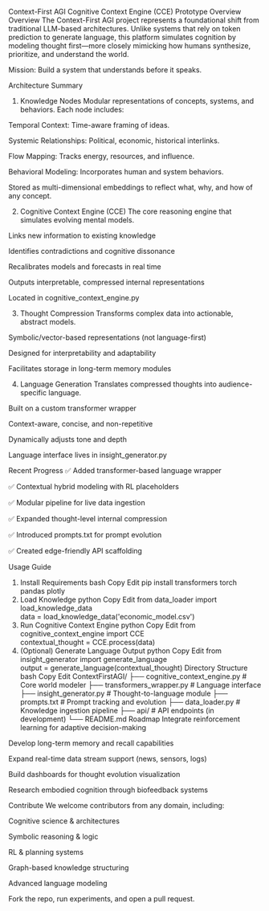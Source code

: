 Context-First AGI
Cognitive Context Engine (CCE) Prototype Overview
Overview
The Context-First AGI project represents a foundational shift from traditional LLM-based architectures. Unlike systems that rely on token prediction to generate language, this platform simulates cognition by modeling thought first—more closely mimicking how humans synthesize, prioritize, and understand the world.

Mission: Build a system that understands before it speaks.

Architecture Summary
1. Knowledge Nodes
Modular representations of concepts, systems, and behaviors. Each node includes:

Temporal Context: Time-aware framing of ideas.

Systemic Relationships: Political, economic, historical interlinks.

Flow Mapping: Tracks energy, resources, and influence.

Behavioral Modeling: Incorporates human and system behaviors.

Stored as multi-dimensional embeddings to reflect what, why, and how of any concept.

2. Cognitive Context Engine (CCE)
The core reasoning engine that simulates evolving mental models.

Links new information to existing knowledge

Identifies contradictions and cognitive dissonance

Recalibrates models and forecasts in real time

Outputs interpretable, compressed internal representations

Located in cognitive_context_engine.py

3. Thought Compression
Transforms complex data into actionable, abstract models.

Symbolic/vector-based representations (not language-first)

Designed for interpretability and adaptability

Facilitates storage in long-term memory modules

4. Language Generation
Translates compressed thoughts into audience-specific language.

Built on a custom transformer wrapper

Context-aware, concise, and non-repetitive

Dynamically adjusts tone and depth

Language interface lives in insight_generator.py

Recent Progress
✅ Added transformer-based language wrapper

✅ Contextual hybrid modeling with RL placeholders

✅ Modular pipeline for live data ingestion

✅ Expanded thought-level internal compression

✅ Introduced prompts.txt for prompt evolution

✅ Created edge-friendly API scaffolding

Usage Guide
1. Install Requirements
bash
Copy
Edit
pip install transformers torch pandas plotly
2. Load Knowledge
python
Copy
Edit
from data_loader import load_knowledge_data  
data = load_knowledge_data('economic_model.csv')
3. Run Cognitive Context Engine
python
Copy
Edit
from cognitive_context_engine import CCE  
contextual_thought = CCE.process(data)
4. (Optional) Generate Language Output
python
Copy
Edit
from insight_generator import generate_language  
output = generate_language(contextual_thought)
Directory Structure
bash
Copy
Edit
ContextFirstAGI/
├── cognitive_context_engine.py     # Core world modeler
├── transformers_wrapper.py         # Language interface
├── insight_generator.py            # Thought-to-language module
├── prompts.txt                     # Prompt tracking and evolution
├── data_loader.py                  # Knowledge ingestion pipeline
├── api/                            # API endpoints (in development)
└── README.md
Roadmap
Integrate reinforcement learning for adaptive decision-making

Develop long-term memory and recall capabilities

Expand real-time data stream support (news, sensors, logs)

Build dashboards for thought evolution visualization

Research embodied cognition through biofeedback systems

Contribute
We welcome contributors from any domain, including:

Cognitive science & architectures

Symbolic reasoning & logic

RL & planning systems

Graph-based knowledge structuring

Advanced language modeling

Fork the repo, run experiments, and open a pull request.
